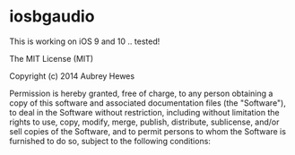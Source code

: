 # iosbgaudio

This is working on iOS 9 and 10 .. tested! 


The MIT License (MIT)

Copyright (c) 2014 Aubrey Hewes

Permission is hereby granted, free of charge, to any person obtaining a copy
of this software and associated documentation files (the "Software"), to deal
in the Software without restriction, including without limitation the rights
to use, copy, modify, merge, publish, distribute, sublicense, and/or sell
copies of the Software, and to permit persons to whom the Software is
furnished to do so, subject to the following conditions:
